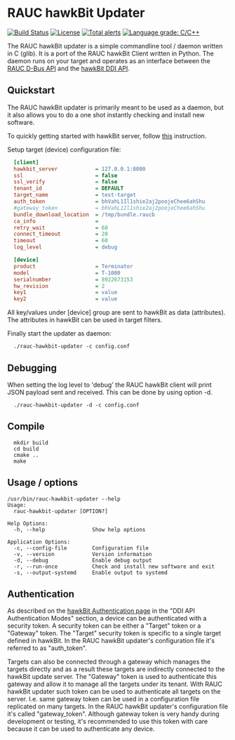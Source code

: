 RAUC hawkBit Updater
====================

[![Build Status](https://travis-ci.com/rauc/rauc-hawkbit-updater.svg?branch=master)](https://travis-ci.com/rauc/rauc-hawkbit-updater)
[![License](https://img.shields.io/badge/license-LGPLv2.1-blue.svg)](https://raw.githubusercontent.com/rauc/rauc-hawkbit-updater/master/LICENSE)
[![Total alerts](https://img.shields.io/lgtm/alerts/g/rauc/rauc-hawkbit-updater.svg?logo=lgtm&logoWidth=18)](https://lgtm.com/projects/g/rauc/rauc-hawkbit-updater/alerts/)
[![Language grade: C/C++](https://img.shields.io/lgtm/grade/cpp/g/rauc/rauc-hawkbit-updater.svg?logo=lgtm&logoWidth=18)](https://lgtm.com/projects/g/rauc/rauc-hawkbit-updater/context:cpp)

The RAUC hawkBit updater is a simple commandline tool / daemon written in C (glib).
It is a port of the RAUC hawkBit Client written in Python.
The daemon runs on your target and operates as an interface between the
[RAUC D-Bus API](https://github.com/rauc/rauc)
and the [hawkBit DDI API](https://github.com/eclipse/hawkbit).

Quickstart
----------

The RAUC hawkBit updater is primarily meant to be used as a daemon,
but it also allows you to do a one shot instantly checking and install
new software.

To quickly getting started with hawkBit server, follow
[this](https://github.com/eclipse/hawkbit#getting-started)
instruction.

Setup target (device) configuration file:

```ini
  [client]
  hawkbit_server            = 127.0.0.1:8080
  ssl                       = false
  ssl_verify                = false
  tenant_id                 = DEFAULT
  target_name               = test-target
  auth_token                = bhVahL1Il1shie2aj2poojeChee6ahShu
  #gateway_token            = bhVahL1Il1shie2aj2poojeChee6ahShu
  bundle_download_location  = /tmp/bundle.raucb
  ca_info                   =
  retry_wait                = 60
  connect_timeout           = 20
  timeout                   = 60
  log_level                 = debug

  [device]
  product                   = Terminator
  model                     = T-1000
  serialnumber              = 8922673153
  hw_revision               = 2
  key1                      = value
  key2                      = value
```

All key/values under [device] group are sent to hawkBit as data (attributes).
The attributes in hawkBit can be used in target filters.

Finally start the updater as daemon:

```shell
  ./rauc-hawkbit-updater -c config.conf
```


Debugging
---------

When setting the log level to 'debug' the RAUC hawkBit client will print
JSON payload sent and received. This can be done by using option -d.

```shell
  ./rauc-hawkbit-updater -d -c config.conf
```


Compile
-------

```shell
  mkdir build
  cd build
  cmake ..
  make
```


Usage / options
---------------

```shell
/usr/bin/rauc-hawkbit-updater --help
Usage:
  rauc-hawkbit-updater [OPTION?]

Help Options:
  -h, --help               Show help options

Application Options:
  -c, --config-file        Configuration file
  -v, --version            Version information
  -d, --debug              Enable debug output
  -r, --run-once           Check and install new software and exit
  -s, --output-systemd     Enable output to systemd
```


Authentication
--------------

As described on the [hawkBit Authentication page](https://www.eclipse.org/hawkbit/concepts/authentication/)
in the "DDI API Authentication Modes" section, a device can be authenticated
with a security token. A security token can be either a "Target" token or a
"Gateway" token. The "Target" security token is specific to a single target
defined in hawkBit. In the RAUC hawkBit updater's configuration file it's
referred to as "auth_token".

Targets can also be connected through a gateway which manages the targets
directly and as a result these targets are indirectly connected to the hawkBit
update server. The "Gateway" token is used to authenticate this gateway and
allow it to manage all the targets under its tenant. With RAUC hawkBit updater
such token can be used to authenticate all targets on the server. I.e. same
gateway token can be used in a configuration file replicated on many targets.
In the RAUC hawkBit updater's configuration file it's called "gateway_token".
Although gateway token is very handy during development or testing, it's
recommended to use this token with care because it can be used to
authenticate any device.
